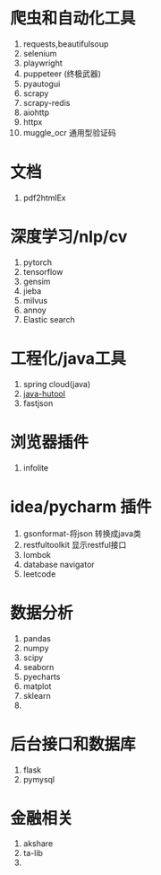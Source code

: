 # 爬虫和自动化工具

1. requests,beautifulsoup
1. selenium
1. playwright
1. puppeteer (终极武器)
1. pyautogui
1. scrapy
1. scrapy-redis
1. aiohttp
1. httpx
1. muggle_ocr 通用型验证码

# 文档

1. pdf2htmlEx

# 深度学习/nlp/cv

1. pytorch
1. tensorflow
1. gensim
1. jieba
1. milvus
1. annoy
1. Elastic search

# 工程化/java工具

1. spring cloud(java)
1. [java-hutool](https://www.hutool.cn/)
1. fastjson

# 浏览器插件

1. infolite

# idea/pycharm 插件

1. gsonformat-将json 转换成java类
1. restfultoolkit 显示restful接口
1. lombok
1. database navigator
1. leetcode

# 数据分析

1. pandas
1. numpy
1. scipy
1. seaborn
1. pyecharts
1. matplot
1. sklearn
1.

# 后台接口和数据库

1. flask
1. pymysql

# 金融相关

1. akshare
1. ta-lib
1. 